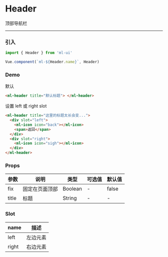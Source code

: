 # Header

顶部导航栏
<hr>

### 引入
```js
import { Header } from 'ml-ui'

Vue.component(`ml-${Header.name}`, Header)
```
### Demo

默认
```html
<ml-header title="默认标题"> </ml-header>
```
设置 left 或 right slot

```html
<ml-header title="这里的标题太长会变...">
  <div slot="left">
    <ml-icon icon="back"></ml-icon>
    <span>返回</span>
  </div>
  <div slot="right">
    <ml-icon icon="sigh"></ml-icon>
  </div>
</ml-header>
```
### Props
| 参数          | 说明            | 类型            | 可选值                 | 默认值   |
|-------------  |---------------- |---------------- |---------------------- |-------- |
| fix         | 	固定在页面顶部		  |  Boolean | - | false |
| title         | 标题			  |  String | - | - |

### Slot
| name | 描述 |
| -- | --- | 
| left | 左边元素 | 
| right | 右边元素 | 